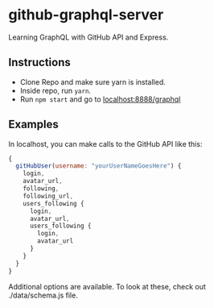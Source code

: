 # github-graphql-server
Learning GraphQL with GitHub API and Express.

## Instructions
* Clone Repo and make sure yarn is installed.
* Inside repo, run ```yarn```.
* Run ```npm start``` and go to [localhost:8888/graphql](localhost:8888/graphql)

## Examples
In localhost, you can make calls to the GitHub API like this:
``` javascript
{
  gitHubUser(username: "yourUserNameGoesHere") {
    login,
    avatar_url,
    following,
    following_url,
    users_following {
      login,
      avatar_url,
      users_following {
        login,
        avatar_url
      }
    }
  }
}
```
Additional options are available. To look at these, check out ./data/schema.js file.
